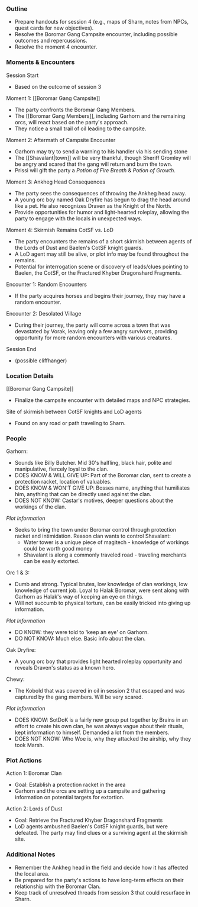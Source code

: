 ### Outline

- Prepare handouts for session 4 (e.g., maps of Sharn, notes from NPCs, quest cards for new objectives).
- Resolve the Boromar Gang Campsite encounter, including possible outcomes and repercussions.
- Resolve the moment 4 encounter.

### Moments & Encounters

Session Start

- Based on the outcome of session 3

Moment 1: [[Boromar Gang Campsite]]

- The party confronts the Boromar Gang Members.
- The [[Boromar Gang Members]], including Garhorn and the remaining orcs, will react based on the party's approach.
- They notice a small trail of oil leading to the campsite.

Moment 2: Aftermath of Campsite Encounter

- Garhorn may try to send a warning to his handler via his sending stone
- The [[Shavalant|town]] will be very thankful, though Sheriff Gromley will be angry and scared that the gang will return and burn the town.
- Prissi will gift the party a *Potion of Fire Breath* & *Potion of Growth*.

Moment 3: Ankheg Head Consequences

- The party sees the consequences of throwing the Ankheg head away.
- A young orc boy named Oak Dryfire has begun to drag the head around like a pet. He also recognizes Draven as the Knight of the North.
- Provide opportunities for humor and light-hearted roleplay, allowing the party to engage with the locals in unexpected ways.

Moment 4: Skirmish Remains CotSF vs. LoD

- The party encounters the remains of a short skirmish between agents of the Lords of Dust and Baelen's CotSF knight guards.
- A LoD agent may still be alive, or plot info may be found throughout the remains.
- Potential for interrogation scene or discovery of leads/clues pointing to Baelen, the CotSF, or the Fractured Khyber Dragonshard Fragments.

Encounter 1: Random Encounters

- If the party acquires horses and begins their journey, they may have a random encounter.

Encounter 2: Desolated Village

- During their journey, the party will come across a town that was devastated by Vorak, leaving only a few angry survivors, providing opportunity for more random encounters with various creatures.

Session End

- (possible cliffhanger)

### Location Details

[[Boromar Gang Campsite]]

- Finalize the campsite encounter with detailed maps and NPC strategies.

Site of skirmish between CotSF knights and LoD agents

- Found on any road or path traveling to Sharn.

### People

Garhorn:

- Sounds like Billy Butcher. Mid 30's halfling, black hair, polite and manipulative, fiercely loyal to the clan.
- DOES KNOW & WILL GIVE UP: Part of the Boromar clan, sent to create a protection racket, location of valuables.
- DOES KNOW & WON'T GIVE UP: Bosses name, anything that humiliates him, anything that can be directly used against the clan.
- DOES NOT KNOW: Castar's motives, deeper questions about the workings of the clan.

_Plot Information_
- Seeks to bring the town under Boromar control through protection racket and intimidation. Reason clan wants to control Shavalant:
	- Water tower is a unique piece of magitech - knowledge of workings could be worth good money
	- Shavalant is along a commonly traveled road - traveling merchants can be easily extorted.


Orc 1 & 3:

- Dumb and strong. Typical brutes, low knowledge of clan workings, low knowledge of current job. Loyal to Halak Boromar, were sent along with Garhorn as Halak's way of keeping an eye on things.
- Will not succumb to physical torture, can be easily tricked into giving up information.

_Plot Information_

- DO KNOW: they were told to 'keep an eye' on Garhorn.
- DO NOT KNOW: Much else. Basic info about the clan.

Oak Dryfire:

- A young orc boy that provides light hearted roleplay opportunity and reveals Draven's status as a known hero.

Chewy:

- The Kobold that was covered in oil in session 2 that escaped and was captured by the gang members. Will be very scared.

_Plot Information_

- DOES KNOW: SotDoK is a fairly new group put together by Brains in an effort to create his own clan, he was always vague about their rituals, kept information to himself. Demanded a lot from the members.
- DOES NOT KNOW: Who Woe is, why they attacked the airship, why they took Marsh.

### Plot Actions

Action 1: Boromar Clan

- Goal: Establish a protection racket in the area
- Garhorn and the orcs are setting up a campsite and gathering information on potential targets for extortion.

Action 2: Lords of Dust

- Goal: Retrieve the Fractured Khyber Dragonshard Fragments
- LoD agents ambushed Baelen's CotSF knight guards, but were defeated. The party may find clues or a surviving agent at the skirmish site.

### Additional Notes

- Remember the Ankheg head in the field and decide how it has affected the local area.
- Be prepared for the party's actions to have long-term effects on their relationship with the Boromar Clan.
- Keep track of unresolved threads from session 3 that could resurface in Sharn.